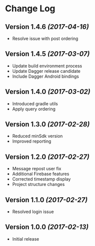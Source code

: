 Change Log
==========

Version 1.4.6 *(2017-04-16)*
----------------------------

 * Resolve issue with post ordering

Version 1.4.5 *(2017-03-07)*
----------------------------

 * Update build environment process
 * Update Dagger release candidate
 * Include Dagger Android bindings
 
Version 1.4.0 *(2017-03-02)*
----------------------------

 * Introduced gradle utils
 * Apply query ordering
 
Version 1.3.0 *(2017-02-28)*
----------------------------

 * Reduced minSdk version
 * Improved reporting
 
Version 1.2.0 *(2017-02-27)*
----------------------------

 * Message repost user fix
 * Additional Firebase features
 * Corrected timestamp display
 * Project structure changes
 
Version 1.1.0 *(2017-02-27)*
----------------------------

 * Resolved login issue
 
Version 1.0.0 *(2017-02-13)*
----------------------------

 * Initial release
